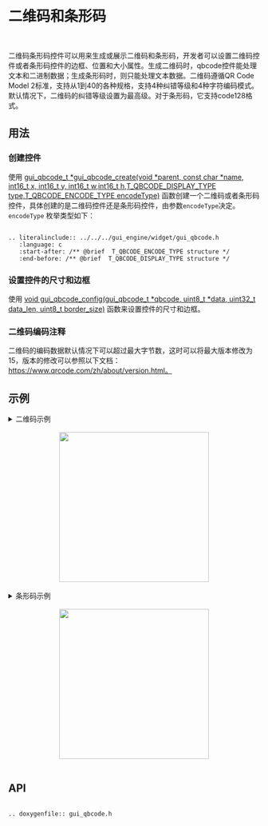 # 二维码和条形码
<br>

二维码条形码控件可以用来生成或展示二维码和条形码，开发者可以设置二维码控件或者条形码控件的边框、位置和大小属性。生成二维码时，qbcode控件能处理文本和二进制数据；生成条形码时，则只能处理文本数据。二维码遵循QR Code Model 2标准，支持从1到40的各种规格，支持4种纠错等级和4种字符编码模式。默认情况下，二维码的纠错等级设置为最高级。对于条形码，它支持code128格式。

## 用法

### 创建控件

使用 [gui_qbcode_t *gui_qbcode_create(void *parent, const char *name, int16_t x, int16_t y, int16_t w,int16_t h,T_QBCODE_DISPLAY_TYPE  type,T_QBCODE_ENCODE_TYPE   encodeType)](#api) 函数创建一个二维码或者条形码控件，具体创建的是二维码控件还是条形码控件，由参数`encodeType`决定。`encodeType` 枚举类型如下：

```eval_rst

.. literalinclude:: ../../../gui_engine/widget/gui_qbcode.h
   :language: c
   :start-after: /** @brief  T_QBCODE_ENCODE_TYPE structure */
   :end-before: /** @brief  T_QBCODE_DISPLAY_TYPE structure */

```

### 设置控件的尺寸和边框

使用 [void gui_qbcode_config(gui_qbcode_t *qbcode, uint8_t *data, uint32_t data_len, uint8_t border_size)](#api) 函数来设置控件的尺寸和边框。

### 二维码编码注释

二维码的编码数据默认情况下可以超过最大字节数，这时可以将最大版本修改为 15，版本的修改可以参照以下文档：https://www.qrcode.com/zh/about/version.html。

## 示例

<details> <summary>二维码示例</summary>

```c
#include "gui_qbcode.h"
#define QRCODE_WIDTH     320
#define QRCODE_HEIGHT    320
#define DISPLAY_TYPE     QRCODE_DISPLAY_IMAGE //QRCODE_DISPLAY_SECTION
#define ENCODED_TYPE     QRCODE_ENCODE_TEXT   // QRCODE_ENCODE_BINARY

char* str = "123455678901234567890123455678901234567890123455678901234567890123455678901234567890123455678901234567890";

gui_qbcode_t * qrcode = gui_qbcode_create(parent,
                                          "qrcode",
                                          454/2 - QRCODE_WIDTH/2,
                                          454/2 - QRCODE_HEIGHT/2,
                                          QRCODE_WIDTH,
                                          QRCODE_HEIGHT,
                                          DISPLAY_TYPE,
                                          ENCODED_TYPE);

gui_qbcode_config(qrcode, str, strlen(str), 3);
```

</details>

<br>
<center><img width= "300" src="https://foruda.gitee.com/images/1713239098192542999/e635ea60_10641540.jpeg" /></center>
<br>

<details> <summary>条形码示例</summary>

```c
#define BARCODE_WIDTH     (143 * 3)
#define BARCODE_HEIGHT    143
#define DISPLAY_TYPE     BARCODE_DISPLAY_IMAGE //BARCODE_DISPLAY_SECTION
#define ENCODED_TYPE     BARCODE_ENCODE_TEXT

char* str = "1234567890";

gui_qbcode_t * qrcode = gui_qbcode_create(parent,
                                          "qrcode",
                                          454/2 - BARCODE_WIDTH/2,
                                          454/2 - BARCODE_HEIGHT/2,
                                          BARCODE_WIDTH,
                                          BARCODE_HEIGHT,
                                          DISPLAY_TYPE,
                                          ENCODED_TYPE);

gui_qbcode_config(qrcode, str, strlen(str) + 1, 10);
```

</details>

<br>

<center><img width= "300" src="https://foruda.gitee.com/images/1713341892058343798/70403721_10641540.jpeg" /></center>
<br>

<span id="api">

## API

</span>

```eval_rst

.. doxygenfile:: gui_qbcode.h

```
